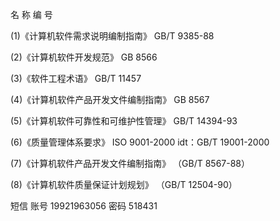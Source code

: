 名 称 编 号



\(1\)《计算机软件需求说明编制指南》 GB/T 9385-88



\(2\)《计算机软件开发规范》 GB 8566



\(3\)《软件工程术语》 GB/T 11457



\(4\)《计算机软件产品开发文件编制指南》 GB 8567



\(5\)《计算机软件可靠性和可维护性管理》 GB/T 14394-93



\(6\)《质量管理体系要求》 ISO 9001-2000 idt：GB/T 19001-2000



\(7\)《计算机软件产品开发文件编制指南》 （GB/T 8567-88）



\(8\)《计算机软件质量保证计划规划》 （GB/T 12504-90）

短信 账号 19921963056 密码 518431
